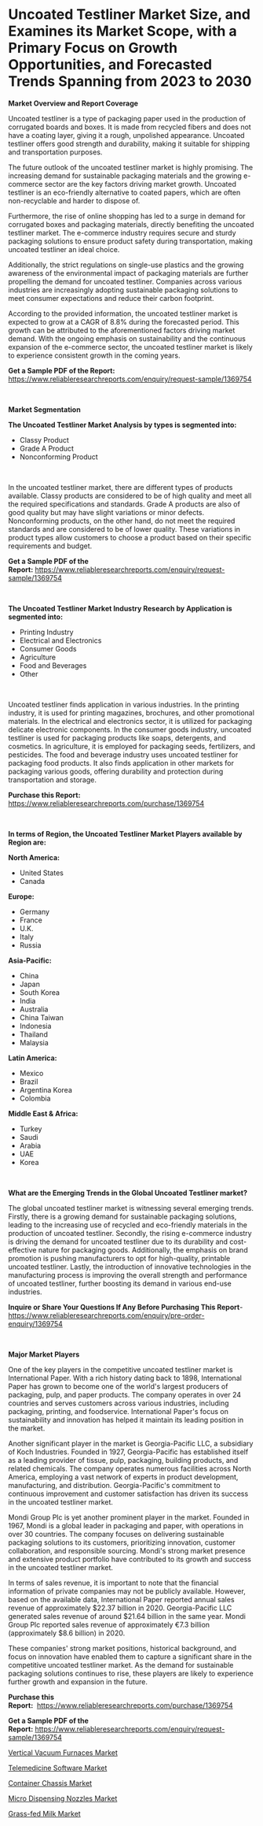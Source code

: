 <p><h1>Uncoated Testliner Market Size, and Examines its Market Scope, with a Primary Focus on Growth Opportunities, and Forecasted Trends Spanning from 2023 to 2030</h1></p><p><strong>Market Overview and Report Coverage</strong></p>
<p><p>Uncoated testliner is a type of packaging paper used in the production of corrugated boards and boxes. It is made from recycled fibers and does not have a coating layer, giving it a rough, unpolished appearance. Uncoated testliner offers good strength and durability, making it suitable for shipping and transportation purposes.</p><p>The future outlook of the uncoated testliner market is highly promising. The increasing demand for sustainable packaging materials and the growing e-commerce sector are the key factors driving market growth. Uncoated testliner is an eco-friendly alternative to coated papers, which are often non-recyclable and harder to dispose of.</p><p>Furthermore, the rise of online shopping has led to a surge in demand for corrugated boxes and packaging materials, directly benefiting the uncoated testliner market. The e-commerce industry requires secure and sturdy packaging solutions to ensure product safety during transportation, making uncoated testliner an ideal choice.</p><p>Additionally, the strict regulations on single-use plastics and the growing awareness of the environmental impact of packaging materials are further propelling the demand for uncoated testliner. Companies across various industries are increasingly adopting sustainable packaging solutions to meet consumer expectations and reduce their carbon footprint.</p><p>According to the provided information, the uncoated testliner market is expected to grow at a CAGR of 8.8% during the forecasted period. This growth can be attributed to the aforementioned factors driving market demand. With the ongoing emphasis on sustainability and the continuous expansion of the e-commerce sector, the uncoated testliner market is likely to experience consistent growth in the coming years.</p></p>
<p><strong>Get a Sample PDF of the Report:</strong> <a href="https://www.reliableresearchreports.com/enquiry/request-sample/1369754">https://www.reliableresearchreports.com/enquiry/request-sample/1369754</a></p>
<p>&nbsp;</p>
<p><strong>Market Segmentation</strong></p>
<p><strong>The Uncoated Testliner Market Analysis by types is segmented into:</strong></p>
<p><ul><li>Classy Product</li><li>Grade A Product</li><li>Nonconforming Product</li></ul></p>
<p>&nbsp;</p>
<p><p>In the uncoated testliner market, there are different types of products available. Classy products are considered to be of high quality and meet all the required specifications and standards. Grade A products are also of good quality but may have slight variations or minor defects. Nonconforming products, on the other hand, do not meet the required standards and are considered to be of lower quality. These variations in product types allow customers to choose a product based on their specific requirements and budget.</p></p>
<p><strong>Get a Sample PDF of the Report:</strong>&nbsp;<a href="https://www.reliableresearchreports.com/enquiry/request-sample/1369754">https://www.reliableresearchreports.com/enquiry/request-sample/1369754</a></p>
<p>&nbsp;</p>
<p><strong>The Uncoated Testliner Market Industry Research by Application is segmented into:</strong></p>
<p><ul><li>Printing Industry</li><li>Electrical and Electronics</li><li>Consumer Goods</li><li>Agriculture</li><li>Food and Beverages</li><li>Other</li></ul></p>
<p>&nbsp;</p>
<p><p>Uncoated testliner finds application in various industries. In the printing industry, it is used for printing magazines, brochures, and other promotional materials. In the electrical and electronics sector, it is utilized for packaging delicate electronic components. In the consumer goods industry, uncoated testliner is used for packaging products like soaps, detergents, and cosmetics. In agriculture, it is employed for packaging seeds, fertilizers, and pesticides. The food and beverage industry uses uncoated testliner for packaging food products. It also finds application in other markets for packaging various goods, offering durability and protection during transportation and storage.</p></p>
<p><strong>Purchase this Report:</strong>&nbsp; <a href="https://www.reliableresearchreports.com/purchase/1369754">https://www.reliableresearchreports.com/purchase/1369754</a></p>
<p>&nbsp;</p>
<p><strong>In terms of Region, the Uncoated Testliner Market Players available by Region are:</strong></p>
<p>
    <p> <strong> North America: </strong>
        <ul>
            <li>United States</li>
            <li>Canada</li>
        </ul>
        </p> 
    <p> <strong> Europe: </strong>
        <ul>
            <li>Germany</li>
            <li>France</li>
            <li>U.K.</li>
            <li>Italy</li>
            <li>Russia</li>
        </ul>
        </p> 
    <p> <strong> Asia-Pacific: </strong>
        <ul>
            <li>China</li>
            <li>Japan</li>
            <li>South Korea</li>
            <li>India</li>
            <li>Australia</li>
            <li>China Taiwan</li>
            <li>Indonesia</li>
            <li>Thailand</li>
            <li>Malaysia</li>
        </ul>
        </p> 
    <p> <strong> Latin America: </strong>
        <ul>
            <li>Mexico</li>
            <li>Brazil</li>
            <li>Argentina Korea</li>
            <li>Colombia</li>
        </ul>
        </p> 
    <p> <strong> Middle East & Africa: </strong>
        <ul>
            <li>Turkey</li>
            <li>Saudi</li>
            <li>Arabia</li>
            <li>UAE</li>
            <li>Korea</li>
        </ul>
    </p>
    </p>
<p>&nbsp;</p>
<p><strong>What are the Emerging Trends in the Global Uncoated Testliner market?</strong></p>
<p><p>The global uncoated testliner market is witnessing several emerging trends. Firstly, there is a growing demand for sustainable packaging solutions, leading to the increasing use of recycled and eco-friendly materials in the production of uncoated testliner. Secondly, the rising e-commerce industry is driving the demand for uncoated testliner due to its durability and cost-effective nature for packaging goods. Additionally, the emphasis on brand promotion is pushing manufacturers to opt for high-quality, printable uncoated testliner. Lastly, the introduction of innovative technologies in the manufacturing process is improving the overall strength and performance of uncoated testliner, further boosting its demand in various end-use industries.</p></p>
<p><strong>Inquire or Share Your Questions If Any Before Purchasing This Report</strong>- <a href="https://www.reliableresearchreports.com/enquiry/pre-order-enquiry/1369754">https://www.reliableresearchreports.com/enquiry/pre-order-enquiry/1369754</a></p>
<p>&nbsp;</p>
<p><strong>Major Market Players</strong></p>
<p><p>One of the key players in the competitive uncoated testliner market is International Paper. With a rich history dating back to 1898, International Paper has grown to become one of the world's largest producers of packaging, pulp, and paper products. The company operates in over 24 countries and serves customers across various industries, including packaging, printing, and foodservice. International Paper's focus on sustainability and innovation has helped it maintain its leading position in the market.</p><p>Another significant player in the market is Georgia-Pacific LLC, a subsidiary of Koch Industries. Founded in 1927, Georgia-Pacific has established itself as a leading provider of tissue, pulp, packaging, building products, and related chemicals. The company operates numerous facilities across North America, employing a vast network of experts in product development, manufacturing, and distribution. Georgia-Pacific's commitment to continuous improvement and customer satisfaction has driven its success in the uncoated testliner market.</p><p>Mondi Group Plc is yet another prominent player in the market. Founded in 1967, Mondi is a global leader in packaging and paper, with operations in over 30 countries. The company focuses on delivering sustainable packaging solutions to its customers, prioritizing innovation, customer collaboration, and responsible sourcing. Mondi's strong market presence and extensive product portfolio have contributed to its growth and success in the uncoated testliner market.</p><p>In terms of sales revenue, it is important to note that the financial information of private companies may not be publicly available. However, based on the available data, International Paper reported annual sales revenue of approximately $22.37 billion in 2020. Georgia-Pacific LLC generated sales revenue of around $21.64 billion in the same year. Mondi Group Plc reported sales revenue of approximately €7.3 billion (approximately $8.6 billion) in 2020.</p><p>These companies' strong market positions, historical background, and focus on innovation have enabled them to capture a significant share in the competitive uncoated testliner market. As the demand for sustainable packaging solutions continues to rise, these players are likely to experience further growth and expansion in the future.</p></p>
<p><strong>Purchase this Report:</strong>&nbsp;&nbsp;<a href="https://www.reliableresearchreports.com/purchase/1369754">https://www.reliableresearchreports.com/purchase/1369754</a></p>
<p></p>
<p><strong>Get a Sample PDF of the Report:</strong>&nbsp;<a href="https://www.reliableresearchreports.com/enquiry/request-sample/1369754">https://www.reliableresearchreports.com/enquiry/request-sample/1369754</a></p>
<p><p><a href="https://www.linkedin.com/pulse/vertical-vacuum-furnaces-market-research-report-unlocks-7yuce/">Vertical Vacuum Furnaces Market</a></p><p><a href="https://medium.com/@akshatreportprime/telemedicine-software-market-size-cagr-trends-2024-2030-9758e0af17f5">Telemedicine Software Market</a></p><p><a href="https://www.linkedin.com/pulse/container-chassis-market-insights-players-forecast-till-2030-cyt9e/">Container Chassis Market</a></p><p><a href="https://github.com/JameTravis/Market-Research-Report-List-1/blob/main/micro-dispensing-nozzles-market.md">Micro Dispensing Nozzles Market</a></p><p><a href="https://github.com/RichRobinson5/Market-Research-Report-List-1/blob/main/grass-fed-milk-market.md">Grass-fed Milk Market</a></p></p>